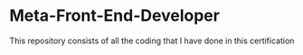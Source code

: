# Meta-Front-End-Developer
This repository consists of all the coding that I have done in this certification
